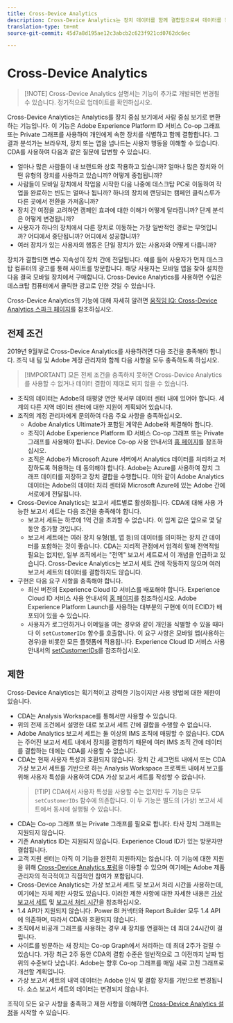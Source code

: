 ```yaml
---
title: Cross-Device Analytics
description: Cross-Device Analytics는 장치 데이터를 함께 결합함으로써 데이터를 장치 중심에서 사람 중심으로 변경합니다.
translation-type: tm+mt
source-git-commit: 45d7a8d195ae12c3abcb2c623f921cd0762dc6ec

---
```



# Cross-Device Analytics

> [!NOTE] Cross-Device Analytics 설명서는 기능이 추가로 개발되면 변경될 수 있습니다. 정기적으로 업데이트를 확인하십시오.

Cross-Device Analytics는 Analytics를 장치 중심 보기에서 사람 중심 보기로 변환하는 기능입니다. 이 기능은 Adobe Experience Platform ID 서비스 Co-op 그래프 또는 Private 그래프를 사용하여 개인에게 속한 장치를 식별하고 함께 결합합니다. 그 결과 분석가는 브라우저, 장치 또는 앱을 넘나드는 사용자 행동을 이해할 수 있습니다. CDA를 사용하여 다음과 같은 질문에 답변할 수 있습니다.

* 얼마나 많은 사람들이 내 브랜드와 상호 작용하고 있습니까? 얼마나 많은 장치와 어떤 유형의 장치를 사용하고 있습니까? 어떻게 중첩됩니까?
* 사람들이 모바일 장치에서 작업을 시작한 다음 나중에 데스크탑 PC로 이동하여 작업을 완료하는 빈도는 얼마나 됩니까? 하나의 장치에 랜딩되는 캠페인 클릭스루가 다른 곳에서 전환을 가져옵니까?
* 장치 간 여정을 고려하면 캠페인 효과에 대한 이해가 어떻게 달라집니까? 단계 분석은 어떻게 변경됩니까?
* 사용자가 하나의 장치에서 다른 장치로 이동하는 가장 일반적인 경로는 무엇입니까? 어디에서 중단됩니까? 어디에서 성공합니까?
* 여러 장치가 있는 사용자의 행동은 단일 장치가 있는 사용자와 어떻게 다릅니까?

장치가 결합되면 변수 지속성이 장치 간에 전달됩니다. 예를 들어 사용자가 먼저 데스크탑 컴퓨터의 광고를 통해 사이트를 방문합니다. 해당 사용자는 모바일 앱을 찾아 설치한 다음 결국 모바일 장치에서 구매합니다. Cross-Device Analytics를 사용하면 수입은 데스크탑 컴퓨터에서 클릭한 광고로 인한 것일 수 있습니다.

Cross-Device Analytics의 기능에 대해 자세히 알려면 [움직임 IQ: Cross-Device Analytics 스파크 페이지](http://adobe.ly/aacda)를 참조하십시오.

## 전제 조건

2019년 9월부로 Cross-Device Analytics를 사용하려면 다음 조건을 충족해야 합니다. 조직 내 팀 및 Adobe 계정 관리자와 함께 다음 사항을 모두 충족하도록 하십시오.

> [!IMPORTANT] 모든 전제 조건을 충족하지 못하면 Cross-Device Analytics를 사용할 수 없거나 데이터 결합이 제대로 되지 않을 수 있습니다.

* 조직의 데이터는 Adobe의 태평양 연안 북서부 데이터 센터 내에 있어야 합니다. 세계의 다른 지역 데이터 센터에 대한 지원이 계획되어 있습니다.
* 조직의 계정 관리자에게 문의하여 다음 주요 사항을 충족하십시오.
   * Adobe Analytics Ultimate가 포함된 계약은 Adobe와 체결해야 합니다.
   * 조직이 Adobe Experience Platform ID 서비스 Co-op 그래프 또는 Private 그래프를 사용해야 합니다. Device Co-op 사용 안내서의 [홈 페이지](https://docs.adobe.com/content/help/en/device-co-op/using/home.html)를 참조하십시오.
   * 조직은 Adobe가 Microsoft Azure 서버에서 Analytics 데이터를 처리하고 저장하도록 허용하는 데 동의해야 합니다. Adobe는 Azure를 사용하여 장치 그래프 데이터를 저장하고 장치 결합을 수행합니다. 이와 같이 Adobe Analytics 데이터는 Adobe의 데이터 처리 센터와 Microsoft Azure에 있는 Adobe 간에 서로에게 전달됩니다.
* Cross-Device Analytics는 보고서 세트별로 활성화됩니다. CDA에 대해 사용 가능한 보고서 세트는 다음 조건을 충족해야 합니다.
   * 보고서 세트는 하루에 1억 건을 초과할 수 없습니다. 이 임계 값은 앞으로 몇 달 동안 증가할 것입니다.
   * 보고서 세트에는 여러 장치 유형(웹, 앱 등)의 데이터를 의미하는 장치 간 데이터를 포함하는 것이 좋습니다. CDA는 지리적 관점에서 엄격히 말해 전역적일 필요는 없지만, 일부 조직에서는 &quot;전역&quot; 보고서 세트로서 이 개념을 언급하고 있습니다. Cross-Device Analytics는 보고서 세트 간에 작동하지 않으며 여러 보고서 세트의 데이터를 결합하지도 않습니다.
* 구현은 다음 요구 사항을 충족해야 합니다.
   * 최신 버전의 Experience Cloud ID 서비스를 배포해야 합니다. Experience Cloud ID 서비스 사용 안내서의 [홈 페이지](https://docs.adobe.com/content/help/en/id-service/using/home.html)를 참조하십시오. Adobe Experience Platform Launch를 사용하는 대부분의 구현에 이미 ECID가 배포되어 있을 수 있습니다.
   * 사용자가 로그인하거나 이메일을 여는 경우와 같이 개인을 식별할 수 있을 때마다 이 `setCustomerIDs` 함수를 호출합니다. 이 요구 사항은 모바일 앱(사용하는 경우)을 비롯한 모든 플랫폼에 적용됩니다. Experience Cloud ID 서비스 사용 안내서의 [setCustomerIDs](https://docs.adobe.com/content/help/en/id-service/using/id-service-api/methods/setcustomerids.html)를 참조하십시오.

## 제한

Cross-Device Analytics는 획기적이고 강력한 기능이지만 사용 방법에 대한 제한이 있습니다.

* CDA는 Analysis Workspace를 통해서만 사용할 수 있습니다.
* 위의 전제 조건에서 설명한 대로 보고서 세트 간에 결합을 수행할 수 없습니다.
* Adobe Analytics 보고서 세트는 둘 이상의 IMS 조직에 매핑할 수 없습니다. CDA는 주어진 보고서 세트 내에서 장치를 결합하기 때문에 여러 IMS 조직 간에 데이터를 결합하는 데에는 CDA를 사용할 수 없습니다.
* CDA는 현재 사용자 특성과 호환되지 않습니다. 장치 간 세그먼트 내에서 또는 CDA 가상 보고서 세트를 기반으로 하는 Analysis Workspace 프로젝트 내에서 보고를 위해 사용자 특성을 사용하여 CDA 가상 보고서 세트를 작성할 수 없습니다.
   > [!TIP] CDA에서 사용자 특성을 사용할 수는 없지만 두 기능은 모두 `setCustomerIDs` 함수에 의존합니다. 이 두 기능은 별도의 (가상) 보고서 세트에서 동시에 실행될 수 있습니다.
* CDA는 Co-op 그래프 또는 Private 그래프를 필요로 합니다. 타사 장치 그래프는 지원되지 않습니다.
* 기존 Analytics ID는 지원되지 않습니다. Experience Cloud ID가 있는 방문자만 결합됩니다.
* 고객 지원 센터는 아직 이 기능을 완전히 지원하지는 않습니다. 이 기능에 대한 지원을 위해 [Cross-Device Analytics 포럼](https://forums.adobe.com/community/experience-cloud/analytics-cloud/analytics/cross-device-analytics/overview)을 이용할 수 있으며 여기에는 Adobe 제품 관리자의 적극적이고 직접적인 참여가 포함됩니다.
* Cross-Device Analytics는 가상 보고서 세트 및 보고서 처리 시간을 사용하는데, 여기에는 자체 제한 사항도 있습니다. 이러한 제한 사항에 대한 자세한 내용은 [가상 보고서 세트](../vrs/vrs-about.md) 및 [보고서 처리 시간](../vrs/vrs-report-time-processing.md)을 참조하십시오.
* 1.4 API가 지원되지 않습니다. Power BI 커넥터와 Report Builder 모두 1.4 API에 의존하며, 따라서 CDA와 호환되지 않습니다.
* 조직에서 비공개 그래프를 사용하는 경우 새 장치를 연결하는 데 최대 24시간이 걸립니다.
* 사이트를 방문하는 새 장치는 Co-op Graph에서 처리하는 데 최대 2주가 걸릴 수 있습니다. 가장 최근 2주 동안 CDA의 결합 수준은 일반적으로 그 이전까지 날짜 범위의 수준보다 낮습니다. Adobe는 향후 Co-op 그래프를 매일 새로 고친 그래프로 개선할 계획입니다.
* 가상 보고서 세트의 내역 데이터는 Adobe 인식 및 결합 장치를 기반으로 변경됩니다. 소스 보고서 세트의 데이터는 변경되지 않습니다.

조직이 모든 요구 사항을 충족하고 제한 사항을 이해하면 [Cross-Device Analytics 설정](cda-setup.md)을 시작할 수 있습니다.
